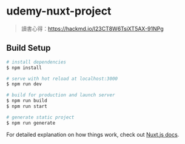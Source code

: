 # udemy-nuxt-project

> 讀書心得：https://hackmd.io/l23CT8W6TsiXT5AX-91NPg

## Build Setup

```bash
# install dependencies
$ npm install

# serve with hot reload at localhost:3000
$ npm run dev

# build for production and launch server
$ npm run build
$ npm run start

# generate static project
$ npm run generate
```

For detailed explanation on how things work, check out [Nuxt.js docs](https://nuxtjs.org).
